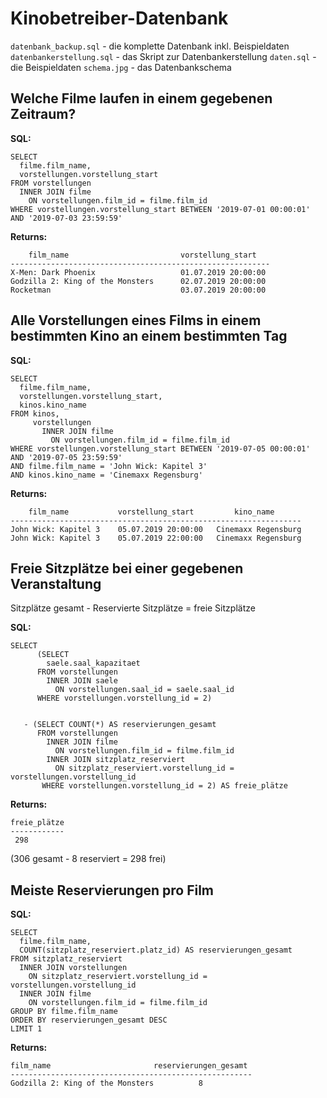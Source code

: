 # Kinobetreiber-Datenbank

`datenbank_backup.sql` - die komplette Datenbank inkl. Beispieldaten
`datenbankerstellung.sql` - das Skript zur Datenbankerstellung
`daten.sql` - die Beispieldaten
`schema.jpg` - das Datenbankschema



## Welche Filme laufen in einem gegebenen Zeitraum?

**SQL:**

    SELECT
      filme.film_name,
      vorstellungen.vorstellung_start
    FROM vorstellungen
      INNER JOIN filme
        ON vorstellungen.film_id = filme.film_id
    WHERE vorstellungen.vorstellung_start BETWEEN '2019-07-01 00:00:01' AND '2019-07-03 23:59:59'

**Returns:**

        film_name                         vorstellung_start
    ----------------------------------------------------------
    X-Men: Dark Phoenix                   01.07.2019 20:00:00
    Godzilla 2: King of the Monsters      02.07.2019 20:00:00
    Rocketman                             03.07.2019 20:00:00


## Alle Vorstellungen eines Films in einem bestimmten Kino an einem bestimmten Tag

**SQL:**

    SELECT
      filme.film_name,
      vorstellungen.vorstellung_start,
      kinos.kino_name
    FROM kinos,
         vorstellungen
           INNER JOIN filme
             ON vorstellungen.film_id = filme.film_id
    WHERE vorstellungen.vorstellung_start BETWEEN '2019-07-05 00:00:01' AND '2019-07-05 23:59:59'
    AND filme.film_name = 'John Wick: Kapitel 3'
    AND kinos.kino_name = 'Cinemaxx Regensburg'

**Returns:**

        film_name           vorstellung_start         kino_name
    -----------------------------------------------------------------
    John Wick: Kapitel 3	05.07.2019 20:00:00   Cinemaxx Regensburg
    John Wick: Kapitel 3	05.07.2019 22:00:00   Cinemaxx Regensburg

## Freie Sitzplätze bei einer gegebenen Veranstaltung

Sitzplätze gesamt - Reservierte Sitzplätze = freie Sitzplätze

**SQL:**

    SELECT
          (SELECT
            saele.saal_kapazitaet
          FROM vorstellungen
            INNER JOIN saele
              ON vorstellungen.saal_id = saele.saal_id
          WHERE vorstellungen.vorstellung_id = 2)
      
      
       - (SELECT COUNT(*) AS reservierungen_gesamt
          FROM vorstellungen
            INNER JOIN filme
              ON vorstellungen.film_id = filme.film_id
            INNER JOIN sitzplatz_reserviert
              ON sitzplatz_reserviert.vorstellung_id = vorstellungen.vorstellung_id
           WHERE vorstellungen.vorstellung_id = 2) AS freie_plätze

**Returns:**

    freie_plätze
    ------------
     298
   (306 gesamt - 8 reserviert = 298 frei)

## Meiste Reservierungen pro Film

**SQL:**

    SELECT
      filme.film_name,
      COUNT(sitzplatz_reserviert.platz_id) AS reservierungen_gesamt
    FROM sitzplatz_reserviert
      INNER JOIN vorstellungen
        ON sitzplatz_reserviert.vorstellung_id = vorstellungen.vorstellung_id
      INNER JOIN filme
        ON vorstellungen.film_id = filme.film_id
    GROUP BY filme.film_name
    ORDER BY reservierungen_gesamt DESC
    LIMIT 1

**Returns:**

    film_name                       reservierungen_gesamt
    ------------------------------------------------------
    Godzilla 2: King of the Monsters          8
